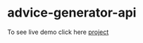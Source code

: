 # advice-generator-api
To see live demo click here [project](https://ehtish.github.io/advice-generator-api/)
